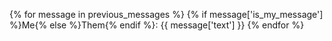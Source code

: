 {% for message in previous_messages %}
{% if message['is_my_message'] %}Me{% else %}Them{% endif %}: {{ message['text'] }}
{% endfor %}